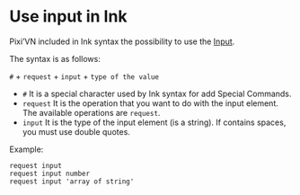 # Use input in Ink

Pixi’VN included in Ink syntax the possibility to use the [Input](/start/input.md).

The syntax is as follows:

`#` + `request` + `input` + `type of the value`

* `#` It is a special character used by Ink syntax for add Special Commands.
* `request` It is the operation that you want to do with the input element. The available operations are `request`.
* `input` It is the type of the input element (is a string). If contains spaces, you must use double quotes.

Example:

```ink
request input
request input number
request input 'array of string'
```
